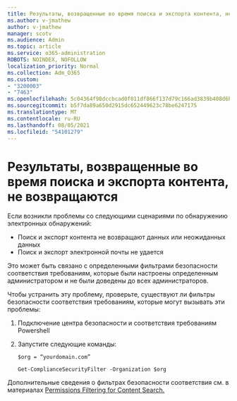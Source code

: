 ```yaml
---
title: Результаты, возвращенные во время поиска и экспорта контента, не возвращаются
ms.author: v-jmathew
author: v-jmathew
manager: scotv
ms.audience: Admin
ms.topic: article
ms.service: o365-administration
ROBOTS: NOINDEX, NOFOLLOW
localization_priority: Normal
ms.collection: Adm_O365
ms.custom:
- "3200003"
- "7463"
ms.openlocfilehash: 5c04364f98dccbcad0f011df866f137d79c166ad3839b408d6be447d50a87ac3
ms.sourcegitcommit: b5f7da89a650d2915dc652449623c78be6247175
ms.translationtype: MT
ms.contentlocale: ru-RU
ms.lasthandoff: 08/05/2021
ms.locfileid: "54101279"
---
```

# <a name="no-results-returned-during-content-searchexport"></a>Результаты, возвращенные во время поиска и экспорта контента, не возвращаются

Если возникли проблемы со следующими сценариями по обнаружению электронных обнаружений:

- Поиск и экспорт контента не возвращают данных или неожиданных данных
- Поиск и экспорт электронной почты не удается

Это может быть связано с определенными фильтрами безопасности соответствия требованиям, которые были настроены определенным администратором и не были доведены до всех администраторов.

Чтобы устранить эту проблему, проверьте, существуют ли фильтры безопасности соответствия требованиям, которые могут вызывать эти проблемы:

1. Подключение центра безопасности и соответствия требованиям Powershell
2. Запустите следующие команды:

    `$org = “yourdomain.com”`

    `Get-ComplianceSecurityFilter -Organization $org`

Дополнительные сведения о фильтрах безопасности соответствия см. в материалах [Permissions Filtering for Content Search.](https://docs.microsoft.com/microsoft-365/compliance/permissions-filtering-for-content-search)
